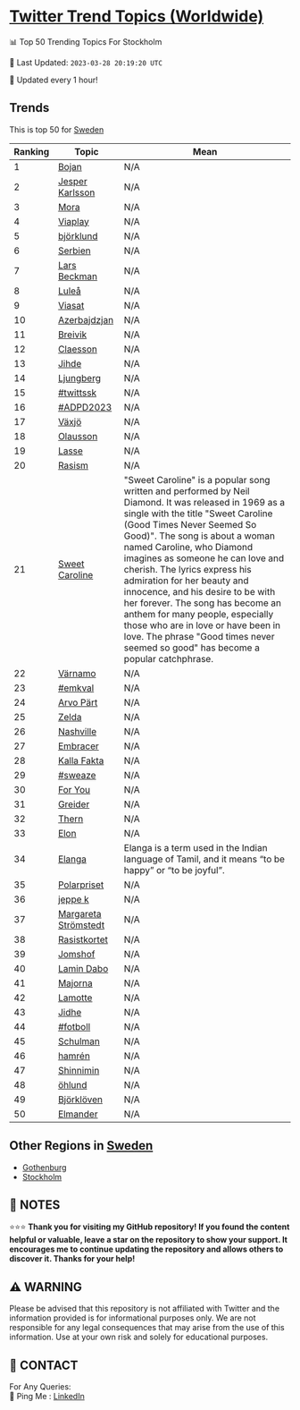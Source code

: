 [Twitter Trend Topics (Worldwide)](https://github.com/ErcinDedeoglu/Twitter-Trend-Topics)
==========


📊 Top 50 Trending Topics For Stockholm

📆 Last Updated: `2023-03-28 20:19:20 UTC`

🔧 Updated every 1 hour!


## Trends

This is top 50 for [Sweden](</Sweden>)

| Ranking | Topic | Mean |
| ------- | ------------ | ------------ |
| 1 | [Bojan](http://twitter.com/search?q=Bojan) | N/A |
| 2 | [Jesper Karlsson](http://twitter.com/search?q=Jesper+Karlsson) | N/A |
| 3 | [Mora](http://twitter.com/search?q=Mora) | N/A |
| 4 | [Viaplay](http://twitter.com/search?q=Viaplay) | N/A |
| 5 | [björklund](http://twitter.com/search?q=bj%c3%b6rklund) | N/A |
| 6 | [Serbien](http://twitter.com/search?q=Serbien) | N/A |
| 7 | [Lars Beckman](http://twitter.com/search?q=Lars+Beckman) | N/A |
| 8 | [Luleå](http://twitter.com/search?q=Lule%c3%a5) | N/A |
| 9 | [Viasat](http://twitter.com/search?q=Viasat) | N/A |
| 10 | [Azerbajdzjan](http://twitter.com/search?q=Azerbajdzjan) | N/A |
| 11 | [Breivik](http://twitter.com/search?q=Breivik) | N/A |
| 12 | [Claesson](http://twitter.com/search?q=Claesson) | N/A |
| 13 | [Jihde](http://twitter.com/search?q=Jihde) | N/A |
| 14 | [Ljungberg](http://twitter.com/search?q=Ljungberg) | N/A |
| 15 | [#twittssk](http://twitter.com/search?q=%23twittssk) | N/A |
| 16 | [#ADPD2023](http://twitter.com/search?q=%23ADPD2023) | N/A |
| 17 | [Växjö](http://twitter.com/search?q=V%c3%a4xj%c3%b6) | N/A |
| 18 | [Olausson](http://twitter.com/search?q=Olausson) | N/A |
| 19 | [Lasse](http://twitter.com/search?q=Lasse) | N/A |
| 20 | [Rasism](http://twitter.com/search?q=Rasism) | N/A |
| 21 | [Sweet Caroline](http://twitter.com/search?q=Sweet+Caroline) | "Sweet Caroline" is a popular song written and performed by Neil Diamond. It was released in 1969 as a single with the title "Sweet Caroline (Good Times Never Seemed So Good)". The song is about a woman named Caroline, who Diamond imagines as someone he can love and cherish. The lyrics express his admiration for her beauty and innocence, and his desire to be with her forever. The song has become an anthem for many people, especially those who are in love or have been in love. The phrase "Good times never seemed so good" has become a popular catchphrase. |
| 22 | [Värnamo](http://twitter.com/search?q=V%c3%a4rnamo) | N/A |
| 23 | [#emkval](http://twitter.com/search?q=%23emkval) | N/A |
| 24 | [Arvo Pärt](http://twitter.com/search?q=Arvo+P%c3%a4rt) | N/A |
| 25 | [Zelda](http://twitter.com/search?q=Zelda) | N/A |
| 26 | [Nashville](http://twitter.com/search?q=Nashville) | N/A |
| 27 | [Embracer](http://twitter.com/search?q=Embracer) | N/A |
| 28 | [Kalla Fakta](http://twitter.com/search?q=Kalla+Fakta) | N/A |
| 29 | [#sweaze](http://twitter.com/search?q=%23sweaze) | N/A |
| 30 | [For You](http://twitter.com/search?q=For+You) | N/A |
| 31 | [Greider](http://twitter.com/search?q=Greider) | N/A |
| 32 | [Thern](http://twitter.com/search?q=Thern) | N/A |
| 33 | [Elon](http://twitter.com/search?q=Elon) | N/A |
| 34 | [Elanga](http://twitter.com/search?q=Elanga) | Elanga is a term used in the Indian language of Tamil, and it means “to be happy” or “to be joyful”. |
| 35 | [Polarpriset](http://twitter.com/search?q=Polarpriset) | N/A |
| 36 | [jeppe k](http://twitter.com/search?q=jeppe+k) | N/A |
| 37 | [Margareta Strömstedt](http://twitter.com/search?q=Margareta+Str%c3%b6mstedt) | N/A |
| 38 | [Rasistkortet](http://twitter.com/search?q=Rasistkortet) | N/A |
| 39 | [Jomshof](http://twitter.com/search?q=Jomshof) | N/A |
| 40 | [Lamin Dabo](http://twitter.com/search?q=Lamin+Dabo) | N/A |
| 41 | [Majorna](http://twitter.com/search?q=Majorna) | N/A |
| 42 | [Lamotte](http://twitter.com/search?q=Lamotte) | N/A |
| 43 | [Jidhe](http://twitter.com/search?q=Jidhe) | N/A |
| 44 | [#fotboll](http://twitter.com/search?q=%23fotboll) | N/A |
| 45 | [Schulman](http://twitter.com/search?q=Schulman) | N/A |
| 46 | [hamrén](http://twitter.com/search?q=hamr%c3%a9n) | N/A |
| 47 | [Shinnimin](http://twitter.com/search?q=Shinnimin) | N/A |
| 48 | [öhlund](http://twitter.com/search?q=%c3%b6hlund) | N/A |
| 49 | [Björklöven](http://twitter.com/search?q=Bj%c3%b6rkl%c3%b6ven) | N/A |
| 50 | [Elmander](http://twitter.com/search?q=Elmander) | N/A |



## Other Regions in [Sweden](</Sweden>)

* [Gothenburg](</Sweden/Gothenburg.md>)
* [Stockholm](</Sweden/Stockholm.md>)



## 📝 NOTES

⭐⭐⭐ **Thank you for visiting my GitHub repository! If you found the content helpful or valuable, leave a star on the repository to show your support. It encourages me to continue updating the repository and allows others to discover it. Thanks for your help!**


## ⚠️ WARNING

Please be advised that this repository is not affiliated with Twitter and the information provided is for informational purposes only. We are not responsible for any legal consequences that may arise from the use of this information. Use at your own risk and solely for educational purposes.


## 📨 CONTACT

 For Any Queries:  
            🏓 Ping Me : [LinkedIn](https://www.linkedin.com/in/ercindedeoglu/)
